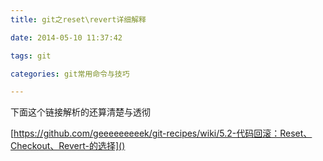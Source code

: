 ```yaml
---
title: git之reset\revert详细解释

date: 2014-05-10 11:37:42

tags: git

categories: git常用命令与技巧

---
```


下面这个链接解析的还算清楚与透彻

[https://github.com/geeeeeeeeek/git-recipes/wiki/5.2-代码回滚：Reset、Checkout、Revert-的选择]()
